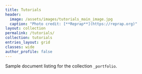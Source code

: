 ```yaml
---
title: Tutorials
header:
  image: /assets/images/tutorials_main_image.jpg
  caption: "Photo credit: [**Reprap**](https://reprap.org)"
layout: collection
permalink: /tutorials/
collection: tutorials
entries_layout: grid
classes: wide
author_profile: false
---
```


Sample document listing for the collection `_portfolio`.
